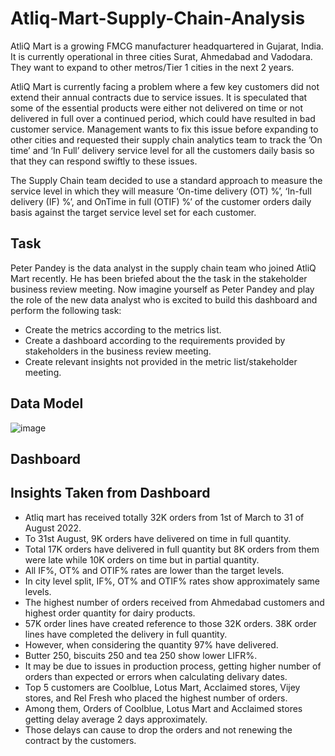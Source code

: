 # Atliq-Mart-Supply-Chain-Analysis
AtliQ Mart is a growing FMCG manufacturer headquartered in Gujarat, India. It is currently operational in three cities Surat, Ahmedabad and Vadodara. They want to expand to other metros/Tier 1 cities in the next 2 years.

AtliQ Mart is currently facing a problem where a few key customers did not extend their annual contracts due to service issues. It is speculated that some of the essential products were either not delivered on time or not delivered in full over a continued period, which could have resulted in bad customer service. Management wants to fix this issue before expanding to other cities and requested their supply chain analytics team to track the ’On time’ and ‘In Full’ delivery service level for all the customers daily basis so that they can respond swiftly to these issues.

The Supply Chain team decided to use a standard approach to measure the service level in which they will measure ‘On-time delivery (OT) %’, ‘In-full delivery (IF) %’, and OnTime in full (OTIF) %’ of the customer orders daily basis against the target service level set for each customer.

## Task
Peter Pandey is the data analyst in the supply chain team who joined AtliQ Mart recently. He has been briefed about the the task in the stakeholder business review meeting. Now imagine yourself as Peter Pandey and play the role of the new data analyst who is excited to build this dashboard and perform the following task:

+ Create the metrics according to the metrics list.
+ Create a dashboard according to the requirements provided by stakeholders in the business review meeting. 
+ Create relevant insights not provided in the metric list/stakeholder meeting.

## Data Model

![image](https://github.com/KavindiGimhani/Atliq-Mart-Supply-Chain-Analysis/assets/72389185/65f365e8-bbb8-4d69-acd7-b659975d1f89)



## Dashboard




## Insights Taken from Dashboard

+ 	Atliq mart has received totally 32K orders from 1st of March to 31 of August 2022.
+ 	To 31st August, 9K orders have delivered on time in full quantity.
+ 	Total 17K orders have delivered in full quantity but 8K orders from them were late while 10K orders on time but in partial quantity.
+ 	All IF%, OT% and OTIF% rates are lower than the target levels.
+ 	In city level split, IF%, OT% and OTIF% rates show approximately same levels.
+ 	The highest number of orders received from Ahmedabad customers and highest order quantity for dairy products.
+ 	57K order lines have created reference to those 32K orders. 38K order lines have completed the delivery in full quantity.
+ 	However, when considering the quantity 97% have delivered.
+ 	Butter 250, biscuits 250 and tea 250 show lower LIFR%. 
+ 	It may be due to issues in production process, getting higher number of orders than expected or errors when calculating delivary dates.
+ 	Top 5 customers are Coolblue, Lotus Mart, Acclaimed stores, Vijey stores, and Rel Fresh who placed the highest number of orders.
+ 	Among them, Orders of Coolblue, Lotus Mart and Acclaimed stores getting delay average 2 days approximately.
+ 	Those delays can cause to drop the orders and not renewing the contract by the customers.

